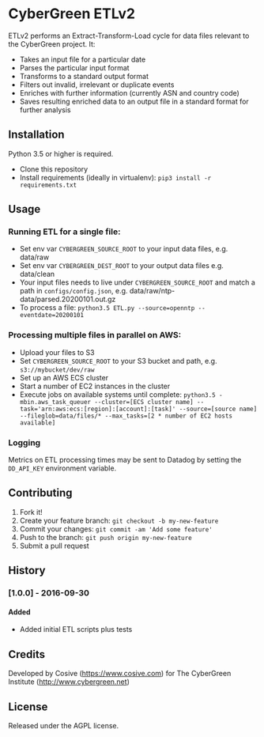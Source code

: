 # CyberGreen ETLv2

ETLv2 performs an Extract-Transform-Load cycle for data files relevant to the
CyberGreen project. It:

* Takes an input file for a particular date
* Parses the particular input format
* Transforms to a standard output format
* Filters out invalid, irrelevant or duplicate events
* Enriches with further information (currently ASN and country code)
* Saves resulting enriched data to an output file in a standard format for
  further analysis

## Installation

Python 3.5 or higher is required.

* Clone this repository
* Install requirements (ideally in virtualenv): ```pip3 install -r requirements.txt```

## Usage

### Running ETL for a single file:

* Set env var ```CYBERGREEN_SOURCE_ROOT``` to your input data files, e.g. data/raw
* Set env var ```CYBERGREEN_DEST_ROOT``` to your output data files e.g. data/clean
* Your input files needs to live under ```CYBERGREEN_SOURCE_ROOT``` and match a
  path in ```configs/config.json```, e.g. data/raw/ntp-data/parsed.20200101.out.gz
* To process a file:
  ```python3.5 ETL.py --source=openntp --eventdate=20200101```

### Processing multiple files in parallel on AWS:

* Upload your files to S3
* Set ```CYBERGREEN_SOURCE_ROOT``` to your S3 bucket and path, e.g.
  ```s3://mybucket/dev/raw```
* Set up an AWS ECS cluster
* Start a number of EC2 instances in the cluster
* Execute jobs on available systems until complete:
  ```python3.5 -mbin.aws_task_queuer --cluster=[ECS cluster name] --task='arn:aws:ecs:[region]:[account]:[task]' --source=[source name] --fileglob=data/files/* --max_tasks=[2 * number of EC2 hosts available]```

### Logging

Metrics on ETL processing times may be sent to Datadog by setting the
```DD_API_KEY``` environment variable.

## Contributing

1. Fork it!
2. Create your feature branch: `git checkout -b my-new-feature`
3. Commit your changes: `git commit -am 'Add some feature'`
4. Push to the branch: `git push origin my-new-feature`
5. Submit a pull request 

## History

### [1.0.0] - 2016-09-30

#### Added

* Added initial ETL scripts plus tests

## Credits

Developed by Cosive (https://www.cosive.com) for The CyberGreen Institute (http://www.cybergreen.net)

## License

Released under the AGPL license.
